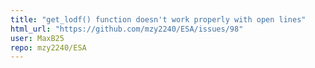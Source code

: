 ```yaml
---
title: "get_lodf() function doesn't work properly with open lines"
html_url: "https://github.com/mzy2240/ESA/issues/98"
user: MaxB25
repo: mzy2240/ESA
---
```


